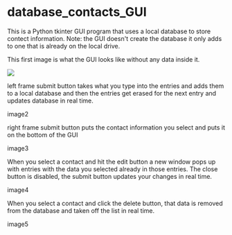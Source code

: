 # database_contacts_GUI

This is a Python tkinter GUI program that uses a local database to store contect information. Note: the GUI doesn't create the database it only adds to one that is already on the local drive.

This first image is what the GUI looks like without any data inside it.

![](image1_no_data.JPG)

left frame submit button takes what you type into the entries and adds them to a local database and then the entries get erased for the next entry and updates database in real time.

image2

right frame submit button puts the contact information you select and puts it on the bottom of the GUI 

image3

When you select a contact and hit the edit button a new window pops up with entries with the data you selected already in those entries.
The close button is disabled, the submit button updates your changes in real time.

image4

When you select a contact and click the delete button, that data is removed from the database and taken off the list in real time.

image5
 
